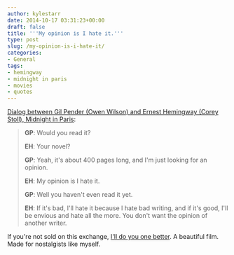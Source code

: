 ```yaml
---
author: kylestarr
date: 2014-10-17 03:31:23+00:00
draft: false
title: '''My opinion is I hate it.'''
type: post
slug: /my-opinion-is-i-hate-it/
categories:
- General
tags:
- hemingway
- midnight in paris
- movies
- quotes
---
```


[Dialog between Gil Pender (Owen Wilson) and Ernest Hemingway (Corey Stoll), Midnight in Paris](https://itunes.apple.com/us/movie/midnight-in-paris/id485597050):

> **GP**: Would you read it?
>
> **EH**: Your novel?
>
> **GP**: Yeah, it's about 400 pages long, and I'm just looking for an opinion.
>
> **EH**: My opinion is I hate it.
>
> **GP**: Well you haven't even read it yet.
>
> **EH**: If it's bad, I'll hate it because I hate bad writing, and if it's good, I'll be envious and hate all the more. You don't want the opinion of another writer.

If you're not sold on this exchange, [I'll do you one better](https://www.youtube.com/watch?v=C6n34E2vXzs). A beautiful film. Made for nostalgists like myself.
